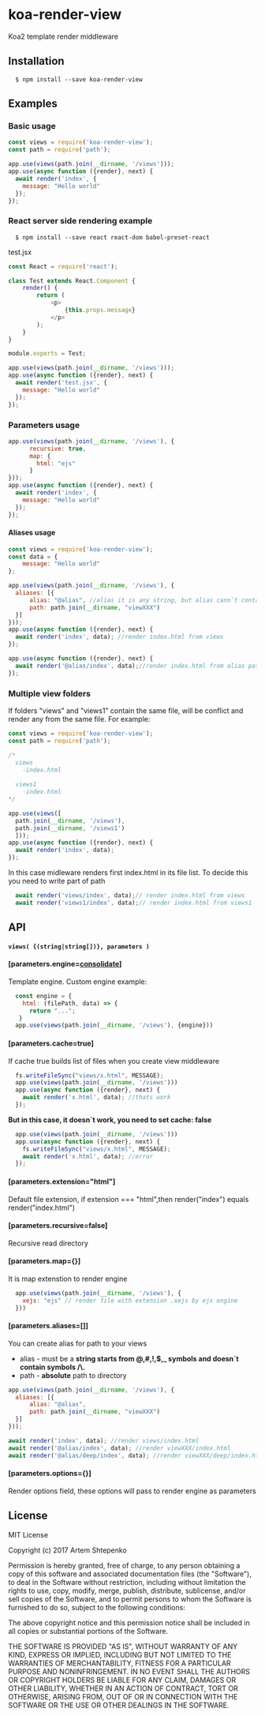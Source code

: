 # koa-render-view
  Koa2 template render middleware

## Installation
```
  $ npm install --save koa-render-view
```  
## Examples

### Basic usage
```javascript
const views = require('koa-render-view');
const path = require('path');

app.use(views(path.join(__dirname, '/views')));
app.use(async function ({render}, next) {
  await render('index', {
    message: "Hello world"
  });
});

```

### React server side rendering example
```
  $ npm install --save react react-dom babel-preset-react
``` 

test.jsx
```js
const React = require('react');

class Test extends React.Component {
    render() {
        return (
            <p>
                {this.props.message}
            </p>
        );
    }
}

module.exports = Test;
```

```js
app.use(views(path.join(__dirname, '/views')));
app.use(async function ({render}, next) {
  await render('test.jsx', {
    message: "Hello world"
  });
});

```

### Parameters usage
```javascript
app.use(views(path.join(__dirname, '/views'), {
      recursive: true,
      map: {
        html: "ejs"
      }
}));
app.use(async function ({render}, next) {
  await render('index', {
    message: "Hello world"
  });
});

```

#### Aliases usage

```javascript
const views = require('koa-render-view');
const data = {
    message: "Hello world"
};

app.use(views(path.join(__dirname, '/views'), {
  aliases: [{
      alias: "@alias", //alias it is any string, but alias cann`t contain symbols from path \/. 
      path: path.join(__dirname, "viewXXX")
  }]
}));
app.use(async function ({render}, next) {
  await render('index', data); //render index.html from views 
});

app.use(async function ({render}, next) {
  await render('@alias/index', data);//render index.html from alias path ( "viewXXX" )
});
```
### Multiple view folders
If folders "views" and "views1" contain the same file, will be conflict and render any from the same file. 
For example:
```javascript
const views = require('koa-render-view');
const path = require('path');

/*
  views
    -index.html
    
  views1
    -index.html
*/

app.use(views([
  path.join(__dirname, '/views'),
  path.join(__dirname, '/views1')
  ]));
app.use(async function ({render}, next) {
  await render('index', data);
});
```
In this case midleware renders first index.html in its file list. To decide this you need to write part of path
```javascript
  await render('views/index', data);// render index.html from views
  await render('views1/index', data);// render index.html from views1
```

## API 

#### `views( {(string|string[])}, parameters )`

#### [parameters.engine=[consolidate](https://github.com/tj/consolidate.js)]
Template engine. 
Custom engine example: 
```js
  const engine = {
    html: (filePath, data) => {
      return "...";
   }
  app.use(views(path.join(__dirname, '/views'), {engine}))
```

#### [parameters.cache=true] 
If cache true builds list of files when you create view middleware
```js
  fs.writeFileSync("views/x.html", MESSAGE);
  app.use(views(path.join(__dirname, '/views')))
  app.use(async function ({render}, next) {
    await render('x.html', data); //thats work
  });
```
**But in this case, it doesn\`t work, you need to set cache: false**
```js
  app.use(views(path.join(__dirname, '/views')))
  app.use(async function ({render}, next) {
    fs.writeFileSync("views/x.html", MESSAGE);
    await render('x.html', data); //error
  });
```
#### [parameters.extension="html"]
Default file extension, if extension === "html",then render("index") equals render("index.html")

#### [parameters.recursive=false]
Recursive read directory

#### [parameters.map={}]
It is map extenstion to render engine
```js
  app.use(views(path.join(__dirname, '/views'), {
    xejs: "ejs" // render file with extension .xejs by ejs engine
  }))
```
#### [parameters.aliases=[]]
You can create alias for path to your views
- alias - must be a **string starts from @,#,!,$,_ symbols and doesn\`t contain symbols /\\.**
- path - **absolute** path to directory
```js
app.use(views(path.join(__dirname, '/views'), {
  aliases: [{
      alias: "@alias",
      path: path.join(__dirname, "viewXXX")
  }]
}));

await render('index', data); //render views/index.html
await render('@alias/index', data); //render viewXXX/index.html
await render('@alias/deep/index', data); //render viewXXX/deep/index.html
```

#### [parameters.options={}] 
Render options field, these options will pass to render engine as parameters


## License

MIT License

Copyright (c) 2017 Artem Shtepenko

Permission is hereby granted, free of charge, to any person obtaining a copy
of this software and associated documentation files (the "Software"), to deal
in the Software without restriction, including without limitation the rights
to use, copy, modify, merge, publish, distribute, sublicense, and/or sell
copies of the Software, and to permit persons to whom the Software is
furnished to do so, subject to the following conditions:

The above copyright notice and this permission notice shall be included in all
copies or substantial portions of the Software.

THE SOFTWARE IS PROVIDED "AS IS", WITHOUT WARRANTY OF ANY KIND, EXPRESS OR
IMPLIED, INCLUDING BUT NOT LIMITED TO THE WARRANTIES OF MERCHANTABILITY,
FITNESS FOR A PARTICULAR PURPOSE AND NONINFRINGEMENT. IN NO EVENT SHALL THE
AUTHORS OR COPYRIGHT HOLDERS BE LIABLE FOR ANY CLAIM, DAMAGES OR OTHER
LIABILITY, WHETHER IN AN ACTION OF CONTRACT, TORT OR OTHERWISE, ARISING FROM,
OUT OF OR IN CONNECTION WITH THE SOFTWARE OR THE USE OR OTHER DEALINGS IN THE
SOFTWARE.
